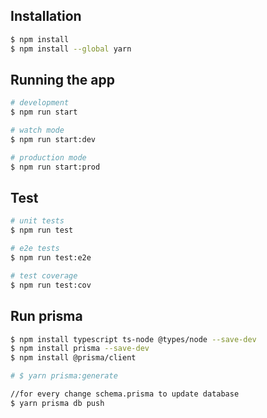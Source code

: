 ## Installation
```bash
$ npm install
$ npm install --global yarn
```

## Running the app

```bash
# development
$ npm run start

# watch mode
$ npm run start:dev

# production mode
$ npm run start:prod
```

## Test

```bash
# unit tests
$ npm run test

# e2e tests
$ npm run test:e2e

# test coverage
$ npm run test:cov
```

## Run prisma
```bash
$ npm install typescript ts-node @types/node --save-dev
$ npm install prisma --save-dev
$ npm install @prisma/client

# $ yarn prisma:generate

//for every change schema.prisma to update database
$ yarn prisma db push 

```

